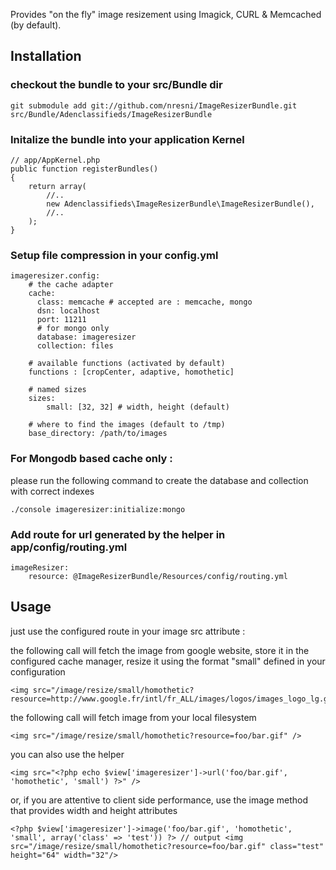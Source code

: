 Provides "on the fly" image resizement using Imagick, CURL & Memcached (by default).

## Installation

### checkout the bundle to your src/Bundle dir

    git submodule add git://github.com/nresni/ImageResizerBundle.git src/Bundle/Adenclassifieds/ImageResizerBundle

### Initalize the bundle into your application Kernel


    // app/AppKernel.php
    public function registerBundles()
    {
        return array(
            //..
            new Adenclassifieds\ImageResizerBundle\ImageResizerBundle(),
            //..
        );
    }

### Setup file compression in your config.yml

    imageresizer.config:
        # the cache adapter
        cache:
          class: memcache # accepted are : memcache, mongo
          dsn: localhost
          port: 11211
          # for mongo only
          database: imageresizer
          collection: files

        # available functions (activated by default)
        functions : [cropCenter, adaptive, homothetic]

        # named sizes
        sizes:
            small: [32, 32] # width, height (default)

        # where to find the images (default to /tmp)
        base_directory: /path/to/images

### For Mongodb based cache only :

please run the following command to create the database and collection with correct indexes

    ./console imageresizer:initialize:mongo

### Add route for url generated by the helper in app/config/routing.yml

    imageResizer:
        resource: @ImageResizerBundle/Resources/config/routing.yml

## Usage

just use the configured route in your image src attribute :

the following call will fetch the image from google website, store it in the configured cache manager, resize it using the format "small" defined in your configuration

    <img src="/image/resize/small/homothetic?resource=http://www.google.fr/intl/fr_ALL/images/logos/images_logo_lg.gif">

the following call will fetch image from your local filesystem

    <img src="/image/resize/small/homothetic?resource=foo/bar.gif" />

you can also use the helper

    <img src="<?php echo $view['imageresizer']->url('foo/bar.gif', 'homothetic', 'small') ?>" />

or, if you are attentive to client side performance, use the image method that provides width and height attributes

    <?php $view['imageresizer']->image('foo/bar.gif', 'homothetic', 'small', array('class' => 'test')) ?> // output <img src="/image/resize/small/homothetic?resource=foo/bar.gif" class="test" height="64" width="32"/>


